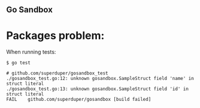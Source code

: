 Go Sandbox
----------


Packages problem: 
================

When running tests: 
```
$ go test

# github.com/superduper/gosandbox_test
./gosandbox_test.go:12: unknown gosandbox.SampleStruct field 'name' in struct literal
./gosandbox_test.go:13: unknown gosandbox.SampleStruct field 'id' in struct literal
FAIL	github.com/superduper/gosandbox [build failed]
```
